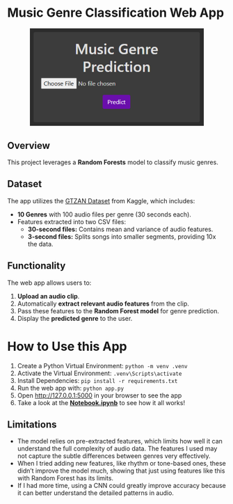 # Music Genre Classification Web App

<div align="center">
  <img src="screenshot.png" alt="Application Screenshot" width="400">
</div>

## Overview
This project leverages a **Random Forests** model to classify music genres. 

## Dataset
The app utilizes the [GTZAN Dataset](https://www.kaggle.com/datasets/andradaolteanu/gtzan-dataset-music-genre-classification/data) from Kaggle, which includes:
- **10 Genres** with 100 audio files per genre (30 seconds each).
- Features extracted into two CSV files:
  - **30-second files:** Contains mean and variance of audio features.
  - **3-second files:** Splits songs into smaller segments, providing 10x the data.

## Functionality
The web app allows users to:
1. **Upload an audio clip**.
2. Automatically **extract relevant audio features** from the clip.
3. Pass these features to the **Random Forest model** for genre prediction.
4. Display the **predicted genre** to the user.

# How to Use this App
1. Create a Python Virtual Environment:
`python -m venv .venv`
2. Activate the Virtual Environment:
`.venv\Scripts\activate`
3. Install Dependencies:
`pip install -r requirements.txt`
4. Run the web app with:
`python app.py`
5. Open http://127.0.0.1:5000 in your browser to see the app
6. Take a look at the [**Notebook.ipynb**](https://github.com/Kyle-Hosman/CS3120-Final-Project/blob/main/Notebook.ipynb) to see how it all works!

## Limitations
- The model relies on pre-extracted features, which limits how well it can understand the full complexity of audio data. The features I used may not capture the subtle differences between genres very effectively.
- When I tried adding new features, like rhythm or tone-based ones, these didn’t improve the model much, showing that just using features like this with Random Forest has its limits.
- If I had more time, using a CNN could greatly improve accuracy because it can better understand the detailed patterns in audio.

